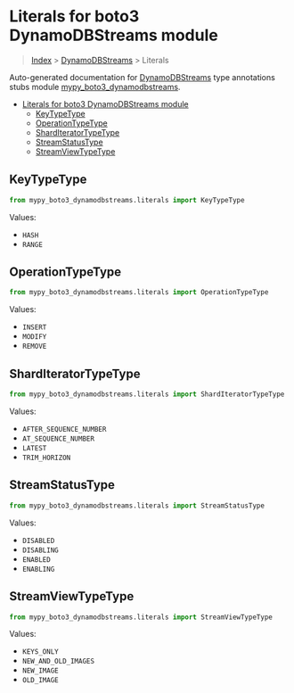 # Literals for boto3 DynamoDBStreams module

> [Index](..) > [DynamoDBStreams](.) > Literals

Auto-generated documentation for
[DynamoDBStreams](https://boto3.amazonaws.com/v1/documentation/api/1.17.72/reference/services/dynamodbstreams.html#DynamoDBStreams)
type annotations stubs module
[mypy_boto3_dynamodbstreams](https://pypi.org/project/mypy-boto3-dynamodbstreams/).

- [Literals for boto3 DynamoDBStreams module](#literals-for-boto3-dynamodbstreams-module)
  - [KeyTypeType](#keytypetype)
  - [OperationTypeType](#operationtypetype)
  - [ShardIteratorTypeType](#sharditeratortypetype)
  - [StreamStatusType](#streamstatustype)
  - [StreamViewTypeType](#streamviewtypetype)

## KeyTypeType

```python
from mypy_boto3_dynamodbstreams.literals import KeyTypeType
```

Values:

- `HASH`
- `RANGE`

## OperationTypeType

```python
from mypy_boto3_dynamodbstreams.literals import OperationTypeType
```

Values:

- `INSERT`
- `MODIFY`
- `REMOVE`

## ShardIteratorTypeType

```python
from mypy_boto3_dynamodbstreams.literals import ShardIteratorTypeType
```

Values:

- `AFTER_SEQUENCE_NUMBER`
- `AT_SEQUENCE_NUMBER`
- `LATEST`
- `TRIM_HORIZON`

## StreamStatusType

```python
from mypy_boto3_dynamodbstreams.literals import StreamStatusType
```

Values:

- `DISABLED`
- `DISABLING`
- `ENABLED`
- `ENABLING`

## StreamViewTypeType

```python
from mypy_boto3_dynamodbstreams.literals import StreamViewTypeType
```

Values:

- `KEYS_ONLY`
- `NEW_AND_OLD_IMAGES`
- `NEW_IMAGE`
- `OLD_IMAGE`
